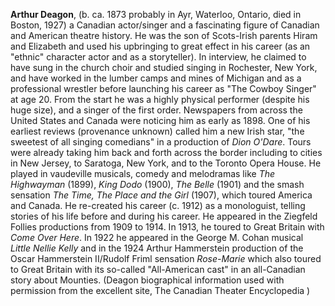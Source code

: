 
**Arthur Deagon**, (b. ca. 1873 probably in Ayr, Waterloo, Ontario, died in Boston, 1927) a Canadian actor/singer and a fascinating figure of Canadian and American theatre history. He was the son of Scots-Irish parents Hiram and Elizabeth and used his upbringing to great effect in his career (as an "ethnic" character actor and as a storyteller). In interview, he claimed to have sung in the church choir and studied singing in Rochester, New York, and have worked in the lumber camps and mines of Michigan and as a professional wrestler before launching his career as "The Cowboy Singer" at age 20. From the start he was a highly physical performer (despite his huge size), and a singer of the first order. Newspapers from across the United States and Canada were noticing him as early as 1898. One of his earliest reviews (provenance unknown) called him a new Irish star, "the sweetest of all singing comedians" in a production of *Dion O'Dare*. Tours were already taking him back and forth across the border including to cities in New Jersey, to Saratoga, New York, and to the Toronto Opera House. He played in vaudeville musicals, comedy and melodramas like *The Highwayman* (1899), *King Dodo* (1900), *The Belle* (1901) and the smash sensation *The Time, The Place and the Girl* (1907), which toured America and Canada. He re-created his career (c. 1912) as a monologuist, telling stories of his life before and during his career. He appeared in the Ziegfeld Follies productions from 1909 to 1914. In 1913, he toured to Great Britain with *Come Over Here*. In 1922 he appeared in the George M. Cohan musical *Little Nellie Kelly* and in the 1924 Arthur Hammerstein production of the Oscar Hammerstein II/Rudolf Friml sensation *Rose-Marie* which also toured to Great Britain with its so-called "All-American cast" in an all-Canadian story about Mounties. (Deagon biographical information used with permission from the excellent site, The Canadian Theater Encyclopedia )